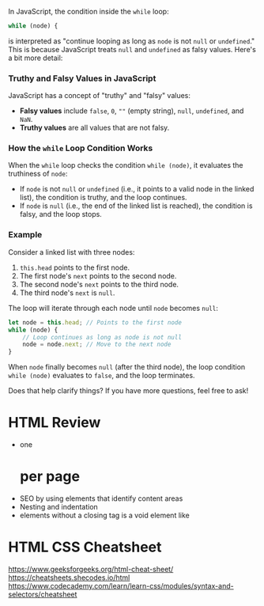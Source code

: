 In JavaScript, the condition inside the `while` loop:

```javascript
while (node) {
```

is interpreted as "continue looping as long as `node` is not `null` or `undefined`." This is because JavaScript treats `null` and `undefined` as falsy values. Here's a bit more detail:

### Truthy and Falsy Values in JavaScript

JavaScript has a concept of "truthy" and "falsy" values:
- **Falsy values** include `false`, `0`, `""` (empty string), `null`, `undefined`, and `NaN`.
- **Truthy values** are all values that are not falsy.

### How the `while` Loop Condition Works

When the `while` loop checks the condition `while (node)`, it evaluates the truthiness of `node`:
- If `node` is not `null` or `undefined` (i.e., it points to a valid node in the linked list), the condition is truthy, and the loop continues.
- If `node` is `null` (i.e., the end of the linked list is reached), the condition is falsy, and the loop stops.

### Example

Consider a linked list with three nodes:

1. `this.head` points to the first node.
2. The first node's `next` points to the second node.
3. The second node's `next` points to the third node.
4. The third node's `next` is `null`.

The loop will iterate through each node until `node` becomes `null`:

```javascript
let node = this.head; // Points to the first node
while (node) {
    // Loop continues as long as node is not null
    node = node.next; // Move to the next node
}
```

When `node` finally becomes `null` (after the third node), the loop condition `while (node)` evaluates to `false`, and the loop terminates.

Does that help clarify things? If you have more questions, feel free to ask!



# HTML Review
- one <h1> per page 
- SEO by using elements that identify content areas
- Nesting and indentation
- elements without a closing tag is a void element like <img>

# HTML CSS Cheatsheet

https://www.geeksforgeeks.org/html-cheat-sheet/
https://cheatsheets.shecodes.io/html
https://www.codecademy.com/learn/learn-css/modules/syntax-and-selectors/cheatsheet
